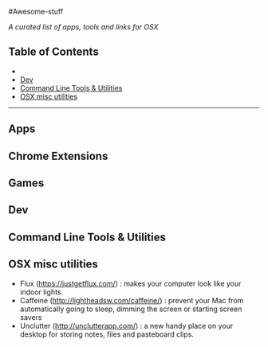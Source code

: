 #Awesome-stuff

*A curated list of apps, tools and links for OSX*

## Table of Contents

- 
- [Dev](#dev)
- [Command Line Tools & Utilities](#)
- [OSX misc utilities](#OSX-misc-utilities)

---

## Apps

## Chrome Extensions

## Games

## Dev 

## Command Line Tools & Utilities

## OSX misc utilities

- Flux (https://justgetflux.com/) : makes your computer look like your indoor lights.
- Caffeine (http://lightheadsw.com/caffeine/) : prevent your Mac from automatically going to sleep, dimming the screen or starting screen savers
- Unclutter (http://unclutterapp.com/) : a new handy place on your desktop for storing notes, files and pasteboard clips.

